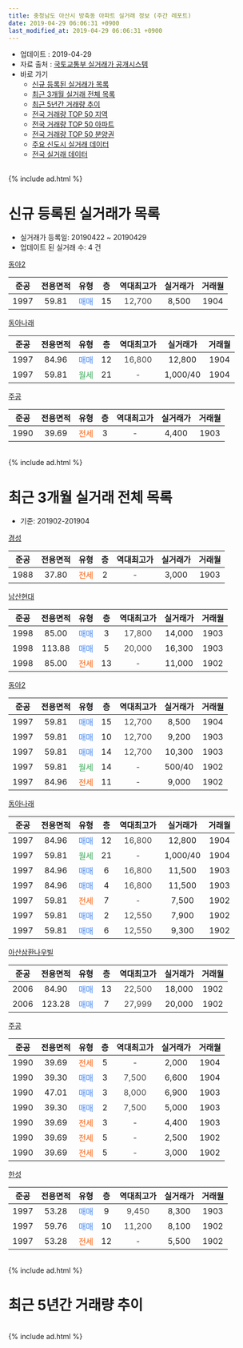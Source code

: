 ```yaml
---
title: 충청남도 아산시 방축동 아파트 실거래 정보 (주간 레포트)
date: 2019-04-29 06:06:31 +0900
last_modified_at: 2019-04-29 06:06:31 +0900
---
```


* 업데이트 : 2019-04-29
* 자료 출처 : [국토교통부 실거래가 공개시스템](http://rt.molit.go.kr)
* 바로 가기
    * [신규 등록된 실거래가 목록](#신규-등록된-실거래가-목록)
    * [최근 3개월 실거래 전체 목록](#최근-3개월-실거래-전체-목록)
    * [최근 5년간 거래량 추이](#최근-5년간-거래량-추이)
    * [전국 거래량 TOP 50 지역](https://inasie.github.io/apt-trade-info/최근-3개월-전국에서-가장-거래가-많이-발생한-지역)
    * [전국 거래량 TOP 50 아파트](https://inasie.github.io/apt-trade-info/최근-3개월-전국에서-가장-거래가-많이-발생한-아파트)
    * [전국 거래량 TOP 50 분양권](https://inasie.github.io/apt-trade-info/최근-3개월-전국에서-가장-거래가-많이-발생한-분양권)
    * [주요 신도시 실거래 데이터](https://inasie.github.io/apt-trade-info/주요-신도시)
    * [전국 실거래 데이터](https://inasie.github.io/apt-trade-info/전국)
<br>
{% include ad.html %}
<br>

# 신규 등록된 실거래가 목록
* 실거래가 등록일: 20190422 ~ 20190429
* 업데이트 된 실거래 수: 4 건


[동아2](https://search.naver.com/search.naver?query=%EC%B6%A9%EC%B2%AD%EB%82%A8%EB%8F%84+%EC%95%84%EC%82%B0%EC%8B%9C+%EB%B0%A9%EC%B6%95%EB%8F%99+%EB%8F%99%EC%95%842)

|준공|전용면적|유형|층|역대최고가|실거래가|거래월|
|:---:|:---:|:---:|:---:|:---:|:---:|:---:|
|1997|59.81|<span style="color:#4285f3">매매</span>|15|<span style="color:#444444">12,700</span>|8,500|1904|

[동아나래](https://search.naver.com/search.naver?query=%EC%B6%A9%EC%B2%AD%EB%82%A8%EB%8F%84+%EC%95%84%EC%82%B0%EC%8B%9C+%EB%B0%A9%EC%B6%95%EB%8F%99+%EB%8F%99%EC%95%84%EB%82%98%EB%9E%98)

|준공|전용면적|유형|층|역대최고가|실거래가|거래월|
|:---:|:---:|:---:|:---:|:---:|:---:|:---:|
|1997|84.96|<span style="color:#4285f3">매매</span>|12|<span style="color:#444444">16,800</span>|12,800|1904|
|1997|59.81|<span style="color:#34a853">월세</span>|21|<span style="color:#444444">-</span>|1,000/40|1904|

[주공](https://search.naver.com/search.naver?query=%EC%B6%A9%EC%B2%AD%EB%82%A8%EB%8F%84+%EC%95%84%EC%82%B0%EC%8B%9C+%EB%B0%A9%EC%B6%95%EB%8F%99+%EC%A3%BC%EA%B3%B5)

|준공|전용면적|유형|층|역대최고가|실거래가|거래월|
|:---:|:---:|:---:|:---:|:---:|:---:|:---:|
|1990|39.69|<span style="color:#ff5a00">전세</span>|3|<span style="color:#444444">-</span>|4,400|1903|


<br>
{% include ad.html %}
<br>

# 최근 3개월 실거래 전체 목록
* 기준: 201902-201904


[경성](https://search.naver.com/search.naver?query=%EC%B6%A9%EC%B2%AD%EB%82%A8%EB%8F%84+%EC%95%84%EC%82%B0%EC%8B%9C+%EB%B0%A9%EC%B6%95%EB%8F%99+%EA%B2%BD%EC%84%B1)

|준공|전용면적|유형|층|역대최고가|실거래가|거래월|
|:---:|:---:|:---:|:---:|:---:|:---:|:---:|
|1988|37.80|<span style="color:#ff5a00">전세</span>|2|<span style="color:#444444">-</span>|3,000|1903|

[남산현대](https://search.naver.com/search.naver?query=%EC%B6%A9%EC%B2%AD%EB%82%A8%EB%8F%84+%EC%95%84%EC%82%B0%EC%8B%9C+%EB%B0%A9%EC%B6%95%EB%8F%99+%EB%82%A8%EC%82%B0%ED%98%84%EB%8C%80)

|준공|전용면적|유형|층|역대최고가|실거래가|거래월|
|:---:|:---:|:---:|:---:|:---:|:---:|:---:|
|1998|85.00|<span style="color:#4285f3">매매</span>|3|<span style="color:#444444">17,800</span>|14,000|1903|
|1998|113.88|<span style="color:#4285f3">매매</span>|5|<span style="color:#444444">20,000</span>|16,300|1903|
|1998|85.00|<span style="color:#ff5a00">전세</span>|13|<span style="color:#444444">-</span>|11,000|1902|

[동아2](https://search.naver.com/search.naver?query=%EC%B6%A9%EC%B2%AD%EB%82%A8%EB%8F%84+%EC%95%84%EC%82%B0%EC%8B%9C+%EB%B0%A9%EC%B6%95%EB%8F%99+%EB%8F%99%EC%95%842)

|준공|전용면적|유형|층|역대최고가|실거래가|거래월|
|:---:|:---:|:---:|:---:|:---:|:---:|:---:|
|1997|59.81|<span style="color:#4285f3">매매</span>|15|<span style="color:#444444">12,700</span>|8,500|1904|
|1997|59.81|<span style="color:#4285f3">매매</span>|10|<span style="color:#444444">12,700</span>|9,200|1903|
|1997|59.81|<span style="color:#4285f3">매매</span>|14|<span style="color:#444444">12,700</span>|10,300|1903|
|1997|59.81|<span style="color:#34a853">월세</span>|14|<span style="color:#444444">-</span>|500/40|1902|
|1997|84.96|<span style="color:#ff5a00">전세</span>|11|<span style="color:#444444">-</span>|9,000|1902|

[동아나래](https://search.naver.com/search.naver?query=%EC%B6%A9%EC%B2%AD%EB%82%A8%EB%8F%84+%EC%95%84%EC%82%B0%EC%8B%9C+%EB%B0%A9%EC%B6%95%EB%8F%99+%EB%8F%99%EC%95%84%EB%82%98%EB%9E%98)

|준공|전용면적|유형|층|역대최고가|실거래가|거래월|
|:---:|:---:|:---:|:---:|:---:|:---:|:---:|
|1997|84.96|<span style="color:#4285f3">매매</span>|12|<span style="color:#444444">16,800</span>|12,800|1904|
|1997|59.81|<span style="color:#34a853">월세</span>|21|<span style="color:#444444">-</span>|1,000/40|1904|
|1997|84.96|<span style="color:#4285f3">매매</span>|6|<span style="color:#444444">16,800</span>|11,500|1903|
|1997|84.96|<span style="color:#4285f3">매매</span>|4|<span style="color:#444444">16,800</span>|11,500|1903|
|1997|59.81|<span style="color:#ff5a00">전세</span>|7|<span style="color:#444444">-</span>|7,500|1902|
|1997|59.81|<span style="color:#4285f3">매매</span>|2|<span style="color:#444444">12,550</span>|7,900|1902|
|1997|59.81|<span style="color:#4285f3">매매</span>|6|<span style="color:#444444">12,550</span>|9,300|1902|

[아산삼환나우빌](https://search.naver.com/search.naver?query=%EC%B6%A9%EC%B2%AD%EB%82%A8%EB%8F%84+%EC%95%84%EC%82%B0%EC%8B%9C+%EB%B0%A9%EC%B6%95%EB%8F%99+%EC%95%84%EC%82%B0%EC%82%BC%ED%99%98%EB%82%98%EC%9A%B0%EB%B9%8C)

|준공|전용면적|유형|층|역대최고가|실거래가|거래월|
|:---:|:---:|:---:|:---:|:---:|:---:|:---:|
|2006|84.90|<span style="color:#4285f3">매매</span>|13|<span style="color:#444444">22,500</span>|18,000|1902|
|2006|123.28|<span style="color:#4285f3">매매</span>|7|<span style="color:#444444">27,999</span>|20,000|1902|

[주공](https://search.naver.com/search.naver?query=%EC%B6%A9%EC%B2%AD%EB%82%A8%EB%8F%84+%EC%95%84%EC%82%B0%EC%8B%9C+%EB%B0%A9%EC%B6%95%EB%8F%99+%EC%A3%BC%EA%B3%B5)

|준공|전용면적|유형|층|역대최고가|실거래가|거래월|
|:---:|:---:|:---:|:---:|:---:|:---:|:---:|
|1990|39.69|<span style="color:#ff5a00">전세</span>|5|<span style="color:#444444">-</span>|2,000|1904|
|1990|39.30|<span style="color:#4285f3">매매</span>|3|<span style="color:#444444">7,500</span>|6,600|1904|
|1990|47.01|<span style="color:#4285f3">매매</span>|3|<span style="color:#444444">8,000</span>|6,900|1903|
|1990|39.30|<span style="color:#4285f3">매매</span>|2|<span style="color:#444444">7,500</span>|5,000|1903|
|1990|39.69|<span style="color:#ff5a00">전세</span>|3|<span style="color:#444444">-</span>|4,400|1903|
|1990|39.69|<span style="color:#ff5a00">전세</span>|5|<span style="color:#444444">-</span>|2,500|1902|
|1990|39.69|<span style="color:#ff5a00">전세</span>|5|<span style="color:#444444">-</span>|3,000|1902|

[한성](https://search.naver.com/search.naver?query=%EC%B6%A9%EC%B2%AD%EB%82%A8%EB%8F%84+%EC%95%84%EC%82%B0%EC%8B%9C+%EB%B0%A9%EC%B6%95%EB%8F%99+%ED%95%9C%EC%84%B1)

|준공|전용면적|유형|층|역대최고가|실거래가|거래월|
|:---:|:---:|:---:|:---:|:---:|:---:|:---:|
|1997|53.28|<span style="color:#4285f3">매매</span>|9|<span style="color:#444444">9,450</span>|8,300|1903|
|1997|59.76|<span style="color:#4285f3">매매</span>|10|<span style="color:#444444">11,200</span>|8,100|1902|
|1997|53.28|<span style="color:#ff5a00">전세</span>|12|<span style="color:#444444">-</span>|5,500|1902|


<br>
{% include ad.html %}
<br>

# 최근 5년간 거래량 추이


<div style="width:100%;">
    <canvas id="deal_progress" height="200"></canvas>
</div>

<script>
new Chart(document.getElementById("deal_progress"), {
    type: 'line',
    data: {
        labels: ['201404','201405','201406','201407','201408','201409','201410','201411','201412','201501','201502','201503','201504','201505','201506','201507','201508','201509','201510','201511','201512','201601','201602','201603','201604','201605','201606','201607','201608','201609','201610','201611','201612','201701','201702','201703','201704','201705','201706','201707','201708','201709','201710','201711','201712','201801','201802','201803','201804','201805','201806','201807','201808','201809','201810','201811','201812','201901','201902','201903','201904'],
        datasets: [{
            label: '매매',
            pointRadius: 1,
            data: [22, 12, 16, 10, 11, 15, 17, 8, 8, 18, 12, 14, 14, 9, 9, 11, 10, 12, 11, 13, 10, 8, 12, 8, 8, 13, 11, 8, 11, 6, 16, 10, 6, 9, 9, 14, 6, 10, 11, 8, 11, 10, 7, 9, 8, 7, 4, 9, 10, 8, 8, 10, 3, 5, 9, 2, 6, 10, 5, 9, 3],
            borderColor: "rgba(255, 201, 14, 1)",
            backgroundColor: "rgba(255, 201, 14, 0.5)",
            fill: false,
            lineTension: 0
        },{
            label: '전월세',
            pointRadius: 1,
            data: [12, 12, 11, 7, 5, 16, 3, 6, 10, 9, 5, 13, 12, 4, 10, 3, 14, 8, 8, 8, 3, 10, 8, 6, 11, 5, 6, 4, 7, 10, 12, 6, 6, 3, 13, 8, 7, 5, 4, 8, 7, 5, 4, 6, 1, 6, 8, 9, 4, 5, 9, 6, 2, 4, 5, 3, 3, 5, 7, 2, 2],
            borderColor: "rgba(0, 141, 185, 1)",
            backgroundColor: "rgba(0, 141, 185, 0.5)",
            fill: false,
            lineTension: 0
        }
        ]
    },
    options: {
        responsive: true,
        title: {
            display: false
        },
        tooltips: {
            mode: 'index',
            intersect: false
        },
        hover: {
            mode: 'nearest',
            intersect: true
        },
        scales: {
            xAxes: [{
                display: true,
                scaleLabel: {
                    display: true,
                    labelString: '년/월'
                }
            }],
            yAxes: [{
                display: true,
                ticks: {
                    suggestedMin: 0,
                },
                scaleLabel: {
                    display: true,
                    labelString: '실거래 수'
                }
            }]
        }
    }
});

</script>


<br>
{% include ad.html %}
<br>

